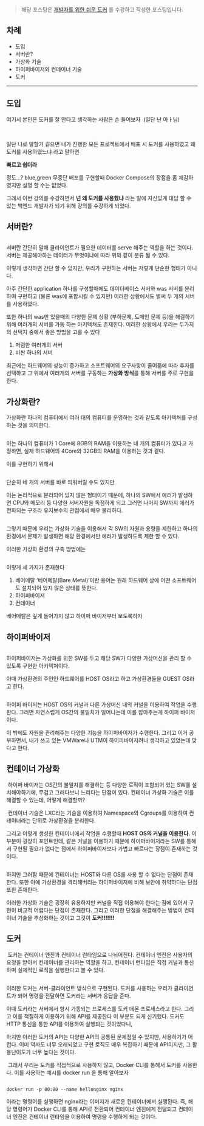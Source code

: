 <blockquote>
<p>해당 포스팅은 <a href="https://www.inflearn.com/course/%EA%B0%9C%EB%B0%9C%EC%9E%90%EB%A5%BC-%EC%9C%84%ED%95%9C-%EC%89%AC%EC%9A%B4-%EB%8F%84%EC%BB%A4">개발자를 위한 쉬운 도커</a> 를 수강하고 작성한 포스팅입니다.</p>
</blockquote>
<h2 id="차례">차례</h2>
<ul>
<li>도입</li>
<li>서버란?</li>
<li>가상화 기술</li>
<li>하이퍼바이저와 컨테이너 기술</li>
<li>도커</li>
</ul>
<hr />
<h2 id="도입">도입</h2>
<p>여기서 본인은 도커를 잘 안다고 생각하는 사람은 손 들어보자
<img alt="" src="https://velog.velcdn.com/images/gdbs1107/post/ddaa2ad4-ba66-4669-94b3-e6e33b85e280/image.png" />
(일단 난 아ㅏ님)</p>
<br />

<p>일단 나로 말할거 같으면 내가 진행한 모든 프로젝트에서 배포 시 도커를 사용하였고 왜 도커를 사용하였느냐 라고 말하면</p>
<p><strong>빠르고 쉽더라</strong></p>
<p>정도...? blue,green 무중단 배포를 구현할때 Docker Compose의 장점을 좀 체감하였지만 설명 할 수는 없었다.</p>
<p>그래서 이번 강의를 수강하면서 <strong>넌 왜 도커를 사용했냐</strong> 라는 말에 자신있게 대답 할 수 있는 백엔드 개발자가 되기 위해 강의를 수강하게 되었다.</p>
<h2 id="서버란">서버란?</h2>
<p><img alt="" src="https://velog.velcdn.com/images/gdbs1107/post/328e2dc5-1780-442d-8419-8762b9b6b3ca/image.png" /></p>
<p>서버란 간단히 말해 클라이언트가 필요한 데이터를 serve 해주는 역할을 하는 것이다. 서버는 제공해야하는 데이터가 무엇이냐에 따라 위와 같이 분류 될 수 있다.</p>
<p>이렇게 생각하면 간단 할 수 있지만, 우리가 구현하는 서버는 저렇게 단순한 형태가 아니다.</p>
<p>아주 간단한 application 하나를 구성할때에도 데이터베이스 서버와 was 서버를 분리하여 구현하고 (물론 was에 포함시킬 수 있지만) 이러한 상황에서도 벌써 두 개의 서버를 사용하였다.</p>
<p>또한 하나의 was만 있을때의 다양한 문제 상황 (부하문제, 도메인 문제 등)을 해결하기 위해 여러개의 서버를 가동 하는 아키텍쳐도 존재한다.
이러한 상황에서 우리는 두가지의 선택지 중에서 좋은 방법을 고를 수 있다</p>
<ol>
<li>저렴한 여러개의 서버</li>
<li>비싼 하나의 서버</li>
</ol>
<p>최근에는 하드웨어의 성능이 증가하고 소프트웨어의 요구사항이 줄어듦에 따라 후자를 선택하고 그 위에서 여러개의 서버를 구동하는 <strong>가상화 방식</strong>를 통해 서버를 주로 구현을 한다.</p>
<h2 id="가상화란">가상화란?</h2>
<p>가상화란 하나의 컴퓨터에서 여러 대의 컴퓨터를 운영하는 것과 같도록 아키텍쳐를 구성하는 것을 의미한다.</p>
<p><img alt="" src="https://velog.velcdn.com/images/gdbs1107/post/123e8f8b-b354-4cd7-9cad-c20956e92262/image.png" /></p>
<p>이는 하나의 컴퓨터가 1 Core에 8GB의 RAM을 이용하는 네 개의 컴퓨터가 있다고 가정하면,
실제 하드웨어의 4Core와 32GB의 RAM을 이용하는 것과 같다.</p>
<p>이를 구현하기 위해서</p>
<p><img alt="" src="https://velog.velcdn.com/images/gdbs1107/post/cb5a1999-074e-4cea-83e1-73ff1192d1bd/image.png" /></p>
<p>단순히 네 개의 서버를 바로 띄워버릴 수도 있지만</p>
<p>이는 논리적으로 분리되어 있지 않은 형태이기 때문에, 하나의 SW에서 에러가 발생하면 CPU와 메모리 등 다양한 서버자원을 독점하게 되고
그러면 나머지 SW까지 에러가 전파되는 구조라 유지보수의 관점에서 매우 불리하다.</p>
<p><img alt="" src="https://velog.velcdn.com/images/gdbs1107/post/20960858-d772-4586-ba3c-5fd253016aa3/image.png" /></p>
<p>그렇기 때문에 우리는 가상화 기술을 이용해서 각 SW의 자원과 용량을 제한하고 하나의 환경에서 문제가 발생하면 해당 환경에서만 에러가 발생하도록 제한 할 수 있다.</p>
<p>이러한 가상화 환경의 구축 방법에는</p>
<p><img alt="" src="https://velog.velcdn.com/images/gdbs1107/post/358d0a4a-e7c6-4374-9700-068ad3636b07/image.png" /></p>
<p>이렇게 세 가지가 존재한다</p>
<ol>
<li>베어메탈
‘베어메탈(Bare Metal)’이란 용어는 원래 하드웨어 상에 어떤 소프트웨어도 설치되어 있지 않은 상태를 뜻한다.</li>
<li>하이퍼바이저</li>
<li>컨테이너</li>
</ol>
<p>베어메탈은 깊게 들어가지 않고 하이퍼 바이저부터 보도록하자</p>
<h2 id="하이퍼바이저">하이퍼바이저</h2>
<p><img alt="" src="https://velog.velcdn.com/images/gdbs1107/post/29f78481-33c3-4024-ba3e-c939fdf0140b/image.png" /></p>
<p>하이퍼바이저는 가상화를 위한 SW를 두고 해당 SW가 다양한 가상머신을 관리 할 수 있도록 구현한 아키텍쳐이다.</p>
<p>이때 가상환경의 주인인 하드웨어를 HOST OS라고 하고 가상환경들을 GUEST OS라고 한다.</p>
<p><img alt="" src="https://velog.velcdn.com/images/gdbs1107/post/ee1635bf-c605-47c2-880d-e15e657e164f/image.png" /></p>
<p>하이퍼 바이저는 HOST OS의 커널과 다른 가상머신 내의 커널을 이용하여 작업을 수행한다. 그러면 자연스럽게 OS간의 불일치가 일어나는데 이를 잡아주는게 하이퍼 바이저이다.</p>
<p>이 밖에도 자원을 관리해주는 다양한 기능을 하이퍼바이저가 수행한다.
그리고 이거 공부하면서, 내가 쓰고 있는 VMWare나 UTM이 하이퍼바이저려나 생각하고 있었는데 맞다고 한다.</p>
<h2 id="컨테이너-가상화">컨테이너 가상화</h2>
<p><img alt="" src="https://velog.velcdn.com/images/gdbs1107/post/e3d4c7fc-8ee4-441b-b205-7079d5cf4bb3/image.png" />
하이퍼 바이저는 OS간의 불일치를 해결하는 등 다양한 로직이 포함되어 있는 SW를 설치해야하기에, 무겁고 그러다보니 느리다는 단점이 있다.
컨테이너 가상화 기술은 이를 해결할 수 있는데, 어떻게 해결할까?</p>
<p><img alt="" src="https://velog.velcdn.com/images/gdbs1107/post/4ecd8037-6694-4f6f-8ec6-3aa08611a654/image.png" />
컨테이너 기술은 LXC라는 기술을 이용하여 Namespace와 Cgroups를 이용하여 컨테이너라는 단위로 가상환경을 분리한다.</p>
<p>그리고 이렇게 생성한 컨테이너에서 작업을 수행할때 <strong>HOST OS의 커널을 이용한다.</strong>
이 부분이 굉장히 포인트인데, 같은 커널을 이용하기 때문에 하이퍼바이저라는 SW를 통해서 구현될 필요가 없다는 점에서 하이퍼바이저보다 가볍고 빠르다는 장점이 존재하는 것이다.</p>
<p><img alt="" src="https://velog.velcdn.com/images/gdbs1107/post/d03025a3-4052-48ff-89bc-746b39e4cae6/image.png" /></p>
<p>하지만 그러함 때문에 컨테이너는 HOST와 다른 OS를 사용 할 수 없다는 단점이 존재한다.
또한 아예 가상환경을 격리해버리는 하이퍼바이저에 비해 보안에 취약하다는 단점 또한 존재한다.</p>
<p>이러한 가상화 기술은 굉장히 유용하지만 커널을 직접 이용해야 한다는 점에 있어서 구현이 비교적 어렵다는 단점이 존재한다.
그리고 이러한 단점을 해결해주는 방법이 컨테이너 기술을 추상화하는 것이고 그것이 <strong>도커!!!!!!!</strong></p>
<h2 id="도커">도커</h2>
<p><img alt="" src="https://velog.velcdn.com/images/gdbs1107/post/f2cf6983-fd6f-4f85-a96c-f62af9f51af8/image.png" />
도커는 컨테이너 엔진과 컨테이너 런타임으로 나뉘어진다.
컨테이너 엔진은 사용자의 요청을 받아서 컨테이너를 관리하는 역할을 하고, 컨테이너 런타임은 직접 커널과 통신하며 실제적인 로직을 실행한다고 볼 수 있다.</p>
<p><img alt="" src="https://velog.velcdn.com/images/gdbs1107/post/f8bf3f5e-ed57-42ba-9d12-54c769286857/image.png" /></p>
<p>이러한 도커는 서버-클라이언트 방식으로 구현된다. 도커를 사용하는 우리가 클라이언트가 되어 명령을 전달하면 도커라는 서버가 응답을 준다.</p>
<p>이때 도커라는 서버에서 항시 가동되는 프로세스를 도커 데몬 프로세스라고 한다. 그리고 이를 적절하게 이용하기 위해 API를 제공한다
이 부분도 되게 신기했다. 도커도 HTTP 통신을 통한 API를 이용하여 실행되는 것이었다니,</p>
<p>하지만 이러한 도커의 API는 다양한 API의 공통된 문제점일 수 있지만, 사용하기가 어렵다.
이미 역사도 너무 오래되었고 구현 로직도 매우 복잡하기 때문에 API이지만, 그 활용난이도가 너무 높다는 것이다.</p>
<p><img alt="" src="https://velog.velcdn.com/images/gdbs1107/post/66c19924-8f3e-43ef-b63e-388c9ecc1b39/image.png" />
그래서 우리는 도커를 직접적으로 사용하지 않고, Docker CLI를 통해서 도커를 사용한다.
이를 사용하는 예시를 docker run 을 통해 알아보자</p>
<p><img alt="" src="https://velog.velcdn.com/images/gdbs1107/post/89d37025-d7d1-45eb-8804-78b5c2476d82/image.png" /></p>
<pre><code>docker run -p 80:80 --name hellonginx nginx</code></pre><p>이라는 명령어를 실행하면 nginx라는 이미지가 새로운 컨테이너에서 실행된다. 
즉, 해당 명령어가 Docker CLI를 통해 API로 전환되어 컨테이너 엔진에게 전달되고
컨테이너 엔진은 컨테이너 런타임을 이용하여 명령을 수행하게 되는 것이다.</p>